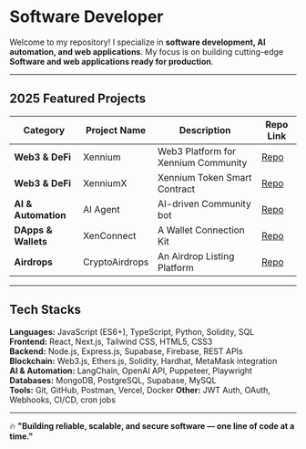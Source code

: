 
# **Software Developer**  

Welcome to my repository! I specialize in **software development, AI automation, and web applications**. My focus is on building cutting-edge **Software and web applications ready for production**.  

---

## **2025 Featured Projects**  

| Category          | Project Name  | Description                          | Repo Link |
|------------------|--------------|--------------------------------------|-----------|
| **Web3 & DeFi**  | Xennium      | Web3 Platform for Xennium Community | [Repo](https://github.com/XD637/xennium.org) |
| **Web3 & DeFi**  | XenniumX     | Xennium Token Smart Contract        | [Repo](https://github.com/XD637/xenniumx) |
| **AI & Automation** | AI Agent   | AI-driven Community bot             | [Repo](https://github.com/XD637/xenx-bot) |
| **DApps & Wallets** | XenConnect | A Wallet Connection Kit             | [Repo](https://github.com/XD637/xenconnect-docs) |
| **Airdrops**     | CryptoAirdrops | An Airdrop Listing Platform        | [Repo](https://github.com/XD637/cryptoairdrops) |

---

## Tech Stacks

**Languages:** JavaScript (ES6+), TypeScript, Python, Solidity, SQL  
**Frontend:** React, Next.js, Tailwind CSS, HTML5, CSS3  
**Backend:** Node.js, Express.js, Supabase, Firebase, REST APIs  
**Blockchain:** Web3.js, Ethers.js, Solidity, Hardhat, MetaMask integration  
**AI & Automation:** LangChain, OpenAI API, Puppeteer, Playwright  
**Databases:** MongoDB, PostgreSQL, Supabase, MySQL  
**Tools:** Git, GitHub, Postman, Vercel, Docker 
**Other:** JWT Auth, OAuth, Webhooks, CI/CD, cron jobs

---

🔥 **"Building reliable, scalable, and secure software — one line of code at a time."**
